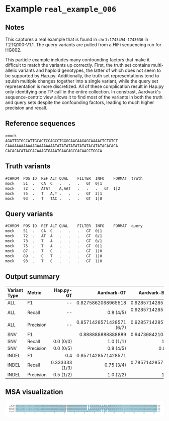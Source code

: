 # Example `real_example_006`
## Notes
This captures a real example that is found in `chr1:1743494-1743636` in T2TQ100-V1.1.
The query variants are pulled from a HiFi sequencing run for HG002.

This particle example includes many confounding factors that make it difficult to match the variants up correctly.
First, the truth set contains multi-allelic variants and haploid genotypes, the latter of which does not seem to be supported by Hap.py.
Additionally, the truth set representations tend to squish multiple changes together into a single variant, while the query set representation is more discretized.
All of these complication result in Hap.py only identifying one TP call in the entire collection.
In constrast, Aardvark's sequence-centric view allows it to find most of the variants in both the truth and query sets despite the confounding factors, leading to much higher precision and recall.

## Reference sequences
```
>mock
AGATTGTGCCATTGCACTCCAGCCTGGGCAACAAGAGCAAAACTCTGTCT
CAAAAAAAAAAAAGAAAAAAAATATATATATATATATACATATACACACA
CACACACATACCACAAAGTGAAATGAACAGCCACAACCTGGCA
```
## Truth variants
```
#CHROM	POS	ID	REF	ALT	QUAL	FILTER	INFO	FORMAT	truth
mock	51	.	CA	C	.	.	.	GT	0|1
mock	72	.	ATAT	A,AAT	.	.	.	GT	1|2
mock	75	.	T	A,*	.	.	.	GT	2|1
mock	93	.	T	TAC	.	.	.	GT	1|0
```
## Query variants
```
#CHROM	POS	ID	REF	ALT	QUAL	FILTER	INFO	FORMAT	query
mock	51	.	CA	C	.	.	.	GT	0|1
mock	72	.	AT	A	.	.	.	GT	0/1
mock	73	.	T	A	.	.	.	GT	0/1
mock	75	.	T	A	.	.	.	GT	0|1
mock	87	.	T	C	.	.	.	GT	1|0
mock	89	.	C	T	.	.	.	GT	1|0
mock	93	.	T	C	.	.	.	GT	1|0
```
## Output summary
Variant Type | Metric | Hap.py-GT | Aardvark-GT | Aardvark-Basepair
:-- | :-- | --: | --: | --:
ALL | F1 | -- | 0.8275862068965518 | 0.9285714285714286
ALL | Recall | -- | 0.8 (4/5) | 0.9285714285714286 (13/14)
ALL | Precision | -- | 0.8571428571428571 (6/7) | 0.9285714285714286 (13/14)
SNV | F1 |  | 0.888888888888889 | 0.9473684210526316
SNV | Recall | 0.0 (0/0) | 1.0 (1/1) | 1.0 (2/2)
SNV | Precision | 0.0 (0/5) | 0.8 (4/5) | 0.9 (9/10)
INDEL | F1 | 0.4 | 0.8571428571428571 | 0.88
INDEL | Recall | 0.333333 (1/3) | 0.75 (3/4) | 0.7857142857142857 (11/14)
INDEL | Precision | 0.5 (1/2) | 1.0 (2/2) | 1.0 (4/4)
## MSA visualization
![](./msa_viz/msa.png)
